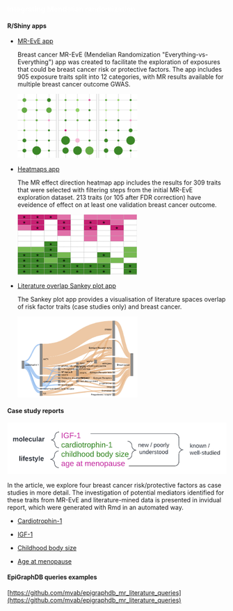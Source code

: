 ### <span style="color:white"> Integrating Mendelian randomization</span>

#### R/Shiny apps

* [MR-EvE app](https://mvab.shinyapps.io/brca-miner/)

  Breast cancer MR-EvE (Mendelian Randomization "Everything-vs-Everything") app was created to facilitate the exploration of exposures that could be breast cancer risk or protective factors. The app includes 905 exposure traits split into 12 categories, with MR results available for multiple breast cancer outcome GWAS.
  
  <img src="content/figs/app1.png" width="275"/>

* [Heatmaps app](https://mvab.shinyapps.io/MR_heatmaps/)

   The MR effect direction heatmap app includes the results for 309 traits that were selected with filtering steps from the initial MR-EvE exploration dataset. 213 traits (or 105 after FDR correction) have eveidence of effect on at least one validation breast cancer outcome. 

  ![Image](content/figs/app2.png)


* [Literature overlap Sankey plot app](https://mvab.shinyapps.io/literature_overlap_sankey/)

  The Sankey plot app provides a visualisation of literature spaces overlap of risk factor traits (case studies only) and breast cancer. 

  <img src="content/figs/app3.png" width="275"/>


#### Case study reports

  <img src="content/figs/case_studies.png"/>
  
  In the article, we explore four  breast cancer risk/protective factors as case studies in more detail. The investigation of potential mediators identified for these traits from MR-EvE and literature-mined data is presented in invidual report, which were generated with Rmd in an automated way. 

* [Cardiotrophin-1](content/case_study_report_Cardiotrophin-1.html)

* [IGF-1](content/case_study_report_IGF-1.html)

* [Childhood body size](content/case_study_report_Childhood_body_size.html)

* [Age at menopause](content/case_study_report_Age_at_menopause.html)


#### EpiGraphDB queries examples 

[https://github.com/mvab/epigraphdb_mr_literature_queries](https://github.com/mvab/epigraphdb_mr_literature_queries)





